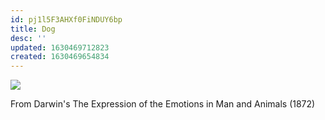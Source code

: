 ```yaml
---
id: pj1l5F3AHXf0FiNDUY6bp
title: Dog
desc: ''
updated: 1630469712823
created: 1630469654834
---
```

![](/assets/images/2021-09-01-14-14-16.png)

From Darwin's The Expression of the Emotions in Man and Animals (1872)